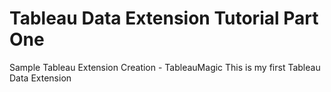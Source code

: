 # Tableau Data Extension Tutorial Part One
Sample Tableau Extension Creation - TableauMagic
This is my first Tableau Data Extension